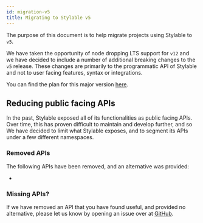```yaml
---
id: migration-v5
title: Migrating to Stylable v5
---
```


The purpose of this document is to help migrate projects using Stylable to `v5`.

We have taken the opportunity of node dropping LTS support for `v12` and we have decided to include a number of additional breaking changes to the `v5` release. These changes are primarily to the programmatic API of Stylable and not to user facing features, syntax or integrations.

You can find the plan for this major version [here](https://github.com/wix/stylable/issues/2410).

## Reducing public facing APIs

In the past, Stylable exposed all of its functionalities as public facing APIs. Over time, this has proven difficult to maintain and develop further, and so We have decided to limit what Stylable exposes, and to segment its APIs under a few different namespaces.

### Removed APIs

The following APIs have been removed, and an alternative was provided:

-

### Missing APIs?

If we have removed an API that you have found useful, and provided no alternative, please let us know by opening an issue over at [GitHub](https://github.com/wix/stylable/issues/new/choose).
